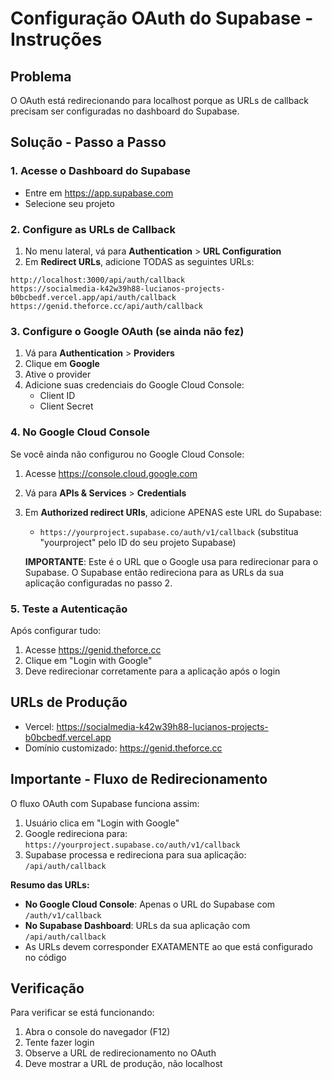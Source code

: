# Configuração OAuth do Supabase - Instruções

## Problema
O OAuth está redirecionando para localhost porque as URLs de callback precisam ser configuradas no dashboard do Supabase.

## Solução - Passo a Passo

### 1. Acesse o Dashboard do Supabase
- Entre em https://app.supabase.com
- Selecione seu projeto

### 2. Configure as URLs de Callback
1. No menu lateral, vá para **Authentication** > **URL Configuration**
2. Em **Redirect URLs**, adicione TODAS as seguintes URLs:

```
http://localhost:3000/api/auth/callback
https://socialmedia-k42w39h88-lucianos-projects-b0bcbedf.vercel.app/api/auth/callback
https://genid.theforce.cc/api/auth/callback
```

### 3. Configure o Google OAuth (se ainda não fez)
1. Vá para **Authentication** > **Providers**
2. Clique em **Google**
3. Ative o provider
4. Adicione suas credenciais do Google Cloud Console:
   - Client ID
   - Client Secret

### 4. No Google Cloud Console
Se você ainda não configurou no Google Cloud Console:

1. Acesse https://console.cloud.google.com
2. Vá para **APIs & Services** > **Credentials**
3. Em **Authorized redirect URIs**, adicione APENAS este URL do Supabase:
   - `https://yourproject.supabase.co/auth/v1/callback` (substitua "yourproject" pelo ID do seu projeto Supabase)
   
   **IMPORTANTE**: Este é o URL que o Google usa para redirecionar para o Supabase. O Supabase então redireciona para as URLs da sua aplicação configuradas no passo 2.

### 5. Teste a Autenticação
Após configurar tudo:
1. Acesse https://genid.theforce.cc
2. Clique em "Login with Google"
3. Deve redirecionar corretamente para a aplicação após o login

## URLs de Produção
- Vercel: https://socialmedia-k42w39h88-lucianos-projects-b0bcbedf.vercel.app
- Domínio customizado: https://genid.theforce.cc

## Importante - Fluxo de Redirecionamento
O fluxo OAuth com Supabase funciona assim:
1. Usuário clica em "Login with Google"
2. Google redireciona para: `https://yourproject.supabase.co/auth/v1/callback`
3. Supabase processa e redireciona para sua aplicação: `/api/auth/callback`

**Resumo das URLs:**
- **No Google Cloud Console**: Apenas o URL do Supabase com `/auth/v1/callback`
- **No Supabase Dashboard**: URLs da sua aplicação com `/api/auth/callback`
- As URLs devem corresponder EXATAMENTE ao que está configurado no código

## Verificação
Para verificar se está funcionando:
1. Abra o console do navegador (F12)
2. Tente fazer login
3. Observe a URL de redirecionamento no OAuth
4. Deve mostrar a URL de produção, não localhost